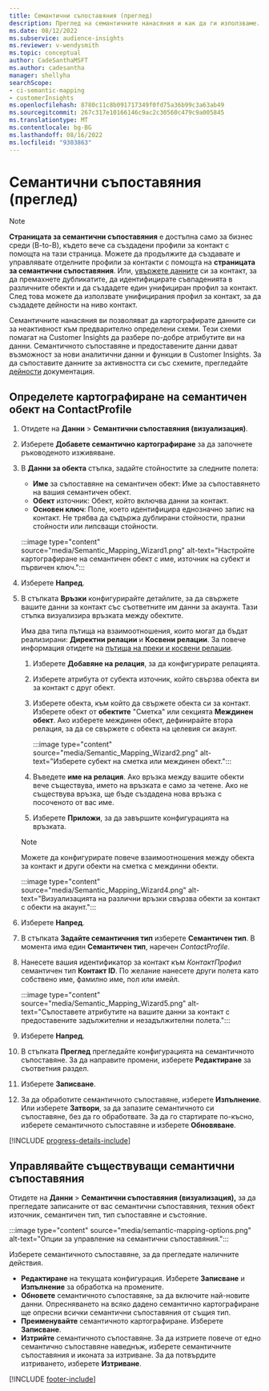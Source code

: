 ```yaml
---
title: Семантични съпоставяния (преглед)
description: Преглед на семантичните нанасяния и как да ги използваме.
ms.date: 08/12/2022
ms.subservice: audience-insights
ms.reviewer: v-wendysmith
ms.topic: conceptual
author: CadeSanthaMSFT
ms.author: cadesantha
manager: shellyha
searchScope:
- ci-semantic-mapping
- customerInsights
ms.openlocfilehash: 8780c11c8b091717349f0fd75a36b99c3a63ab49
ms.sourcegitcommit: 267c317e10166146c9ac2c30560c479c9a005845
ms.translationtype: MT
ms.contentlocale: bg-BG
ms.lasthandoff: 08/16/2022
ms.locfileid: "9303863"
---
```

# <a name="semantic-mappings-preview"></a>Семантични съпоставяния (преглед)

> [!NOTE]
> **Страницата за семантични съпоставяния** е достъпна само за бизнес среди (B-to-B), където вече са създадени профили за контакт с помощта на тази страница. Можете да продължите да създавате и управлявате отделните профили за контакти с помощта на **страницата за семантични съпоставяния**. Или, [увържете данните](data-unification-contacts.md) си за контакт, за да премахнете дубликатите, да идентифицирате съвпаденията в различните обекти и да създадете един унифициран профил за контакт. След това можете да използвате унифицирания профил за контакт, за да създадете дейности на ниво контакт.

Семантичните нанасяния ви позволяват да картографирате данните си за неактивност към предварително определени схеми. Тези схеми помагат на Customer Insights да разбере по-добре атрибутите ви на данни. Семантичното съпоставяне и предоставените данни дават възможност за нови аналитични данни и функции в Customer Insights. За да съпоставите данните за активността си със схемите, прегледайте [дейности](activities.md) документация.

## <a name="define-a-contactprofile-semantic-entity-mapping"></a>Определете картографиране на семантичен обект на ContactProfile

1. Отидете на **Данни** > **Семантични съпоставяния (визуализация)**.

1. Изберете **Добавете семантично картографиране** за да започнете ръководеното изживяване.

1. В **Данни за обекта** стъпка, задайте стойностите за следните полета:

   - **Име** за съпоставяне на семантичен обект: Име за съпоставянето на вашия семантичен обект.
   - **Обект** източник: Обект, който включва данни за контакт.
   - **Основен ключ**: Поле, което идентифицира еднозначно запис на контакт. Не трябва да съдържа дублирани стойности, празни стойности или липсващи стойности.

   :::image type="content" source="media/Semantic_Mapping_Wizard1.png" alt-text="Настройте картографиране на семантичен обект с име, източник на субект и първичен ключ.":::

1. Изберете **Напред**.

1. В стъпката **Връзки** конфигурирайте детайлите, за да свържете вашите данни за контакт със съответните им данни за акаунта. Тази стъпка визуализира връзката между обектите.  

   Има два типа пътища на взаимоотношения, които могат да бъдат реализирани: **Директни релации** и **Косвени релации**. За повече информация отидете на [пътища на преки и косвени релации](relationships.md#relationship-paths).

   1. Изберете **Добавяне на релация**, за да конфигурирате релацията.
   1. Изберете атрибута от субекта източник, който свързва обекта ви за контакт с друг обект.
   1. Изберете обекта, към който да свържете обекта си за контакт. Изберете обект от **обектите** "Сметка" или секцията **Междинен обект**. Ако изберете междинен обект, дефинирайте втора релация, за да се свържете с обекта на целевия си акаунт.

      :::image type="content" source="media/Semantic_Mapping_Wizard2.png" alt-text="Изберете субект на сметка или междинен обект.":::

   1. Въведете **име на релация**. Ако връзка между вашите обекти вече съществува, името на връзката е само за четене. Ако не съществува връзка, ще бъде създадена нова връзка с посоченото от вас име.
   1. Изберете **Приложи**, за да завършите конфигурацията на връзката.

   > [!NOTE]
   > Можете да конфигурирате повече взаимоотношения между обекта за контакт и други обекти на сметка с междинни обекти.
   
     :::image type="content" source="media/Semantic_Mapping_Wizard4.png" alt-text="Визуализацията на различни връзки свързва обекти за контакт с обекти на акаунт.":::

1. Изберете **Напред**.

1. В стъпката **Задайте семантичния тип** изберете **Семантичен тип**. В момента има един **Семантичен тип**, наречен *ContactProfile*.

1. Нанесете вашия идентификатор за контакт към *КонтактПрофил* семантичен тип **Контакт ID**. По желание нанесете други полета като собствено име, фамилно име, пол или имейл.

   :::image type="content" source="media/Semantic_Mapping_Wizard5.png" alt-text="Съпоставете атрибутите на вашите данни за контакт с предоставените задължителни и незадължителни полета.":::

1. Изберете **Напред**.

1. В стъпката **Преглед** прегледайте конфигурацията на семантичното съпоставяне. За да направите промени, изберете **Редактиране** за съответния раздел.

1. Изберете **Записване**.

1. За да обработите семантичното съпоставяне, изберете **Изпълнение**. Или изберете **Затвори**, за да запазите семантичното си съпоставяне, без да го обработвате. За да го стартирате по-късно, изберете семантичното съпоставяне и изберете **Обновяване**.

[!INCLUDE [progress-details-include](includes/progress-details-pane.md)]

## <a name="manage-existing-semantic-mappings"></a>Управлявайте съществуващи семантични съпоставяния

Отидете на **Данни** > **Семантични съпоставяния (визуализация),** за да прегледате записаните от вас семантични съпоставяния, техния обект източник, семантичен тип, тип съпоставяне и състояние.

:::image type="content" source="media/semantic-mapping-options.png" alt-text="Опции за управление на семантични съпоставяния.":::

Изберете семантичното съпоставяне, за да прегледате наличните действия.
- **Редактиране** на текущата конфигурация. Изберете **Записване** и **Изпълнение** за обработка на промените.
- **Обновете** семантичното съпоставяне, за да включите най-новите данни. Опресняването на всяко дадено семантично картографиране ще опресни всички семантични съпоставяния от същия тип.
- **Преименувайте** семантичното картографиране. Изберете **Записване**.
- **Изтрийте** семантичното съпоставяне. За да изтриете повече от едно семантично съпоставяне наведнъж, изберете семантичните съпоставяния и иконата за изтриване. За да потвърдите изтриването, изберете **Изтриване**.

[!INCLUDE [footer-include](includes/footer-banner.md)]
